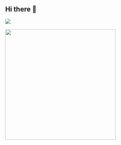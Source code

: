 ## Hi there 👋
<!--
[![Top Langs](https://github-readme-stats-two-delta-57.vercel.app/api/top-langs/?username=jp-cpe&theme=calm&layout=donut&langs_count=20)](https://github.com/jp-cpe/github-readme-stats)

[![JP-CPE's GitHub stats](https://github-readme-stats-two-delta-57.vercel.app/api?username=jp-cpe&theme=calm&show_icons=true)](https://github.com/jp-cpe/github-readme-stats) 
-->
<a href="https://github.com/jp-cpe/github-readme-stats">
  <img align="center" src="https://github-readme-stats-two-delta-57.vercel.app/api?username=jp-cpe&theme=calm&show_icons=true&rank_icon=github&layout=compact&custom_title=Stats" />
</a>
</br>
</br>
<a href="https://github.com/jp-cpe/github-readme-stats">
  <img width=350 align="center" src="https://github-readme-stats-two-delta-57.vercel.app/api/top-langs/?username=jp-cpe&theme=calm&layout=donut&langs_count=20&custom_title=Languages" />
</a>

<!--
**jp-cpe/jp-cpe** is a ✨ _special_ ✨ repository because its `README.md` (this file) appears on your GitHub profile.

Here are some ideas to get you started:

- 🔭 I’m currently working on ...
- 🌱 I’m currently learning ...
- 👯 I’m looking to collaborate on ...
- 🤔 I’m looking for help with ...
- 💬 Ask me about ...
- 📫 How to reach me: ...
- 😄 Pronouns: ...
- ⚡ Fun fact: ...
-->
